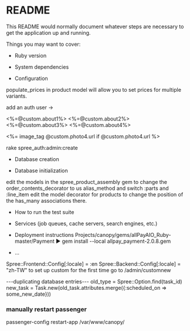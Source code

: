 # README


This README would normally document whatever steps are necessary to get the
application up and running.

Things you may want to cover:

* Ruby version

* System dependencies

* Configuration

populate_prices in product model will allow you to set prices for multiple variants.

 add an auth user ->

<%=@custom.about1%>
<%=@custom.about2%>
<%=@custom.about3%>
<%=@custom.about4%>

<%= image_tag @custom.photo4.url if @custom.photo4.url %>

 rake spree_auth:admin:create

* Database creation

* Database initialization

edit the models in the spree_product_assembly gem to change the order_contents_decorator to us alias_method and switch :parts and :line_item
edit the model decorator for products to change the position of the has_many associations there.

* How to run the test suite

* Services (job queues, cache servers, search engines, etc.)

* Deployment instructions
Projects/canopy/gems/allPayAIO_Ruby-master/Payment ▶ gem install --local allpay_payment-2.0.8.gem
* ...

Spree::Frontend::Config[:locale] = :en
Spree::Backend::Config[:locale] = "zh-TW"
to set up custom for the first time go to /admin/customnew


---duplicating database entries---
old_type = Spree::Option.find(task_id)
new_task = Task.new(old_task.attributes.merge({:scheduled_on => some_new_date}))

### manually restart passenger
 passenger-config restart-app /var/www/canopy/